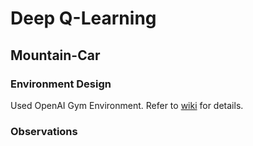 # Deep Q-Learning

## Mountain-Car

### Environment Design
Used OpenAI Gym Environment. Refer to [wiki](https://github.com/openai/gym/wiki/MountainCar-v0) for details.

### Observations
